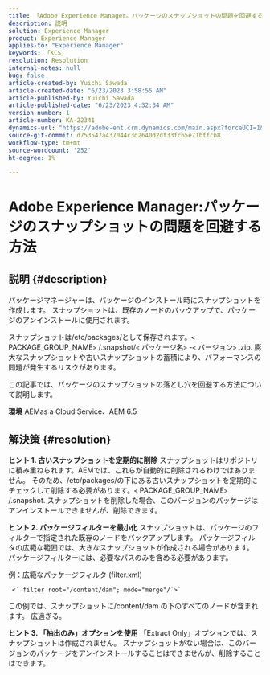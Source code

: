 ```yaml
---
title: 「Adobe Experience Manager。パッケージのスナップショットの問題を回避する方法»
description: 説明
solution: Experience Manager
product: Experience Manager
applies-to: "Experience Manager"
keywords: 「KCS」
resolution: Resolution
internal-notes: null
bug: false
article-created-by: Yuichi Sawada
article-created-date: "6/23/2023 3:58:55 AM"
article-published-by: Yuichi Sawada
article-published-date: "6/23/2023 4:32:34 AM"
version-number: 1
article-number: KA-22341
dynamics-url: "https://adobe-ent.crm.dynamics.com/main.aspx?forceUCI=1&pagetype=entityrecord&etn=knowledgearticle&id=d9102644-7a11-ee11-8f6d-6045bd006239"
source-git-commit: d753547a437044c3d2640d2df33fc65e71bffcb8
workflow-type: tm+mt
source-wordcount: '252'
ht-degree: 1%

---
```


# Adobe Experience Manager:パッケージのスナップショットの問題を回避する方法

## 説明 {#description}


パッケージマネージャーは、パッケージのインストール時にスナップショットを作成します。 スナップショットは、既存のノードのバックアップで、パッケージのアンインストールに使用されます。

スナップショットは/etc/packages/として保存されます。`<` PACKAGE_GROUP_NAME`>` /.snapshot/`<` パッケージ名`>` -`<` バージョン`>` .zip. 膨大なスナップショットや古いスナップショットの蓄積により、パフォーマンスの問題が発生するリスクがあります。

この記事では、パッケージのスナップショットの落とし穴を回避する方法について説明します。

<b>環境</b>
AEMas a Cloud Service、AEM 6.5


## 解決策 {#resolution}


<b>ヒント 1. 古いスナップショットを定期的に削除</b>
スナップショットはリポジトリに積み重ねられます。AEMでは、これらが自動的に削除されるわけではありません。 そのため、/etc/packages/の下にある古いスナップショットを定期的にチェックして削除する必要があります。`<` PACKAGE_GROUP_NAME`>` /.snapshot. スナップショットを削除した場合、このバージョンのパッケージはアンインストールできませんが、削除できます。

<b>ヒント 2. パッケージフィルターを最小化</b>
スナップショットは、パッケージのフィルターで指定された既存のノードをバックアップします。 パッケージフィルタの広範な範囲では、大きなスナップショットが作成される場合があります。 パッケージフィルターには、必要なパスのみを含める必要があります。

例：広範なパッケージフィルタ (filter.xml)


```
`<` filter root="/content/dam"; mode="merge"/`>`
```


この例では、スナップショットに/content/dam の下のすべてのノードが含まれます。 広過ぎる。

<b>ヒント 3. 「抽出のみ」オプションを使用</b>
「Extract Only」オプションでは、スナップショットは作成されません。 スナップショットがない場合は、このバージョンのパッケージをアンインストールすることはできませんが、削除することはできます。
